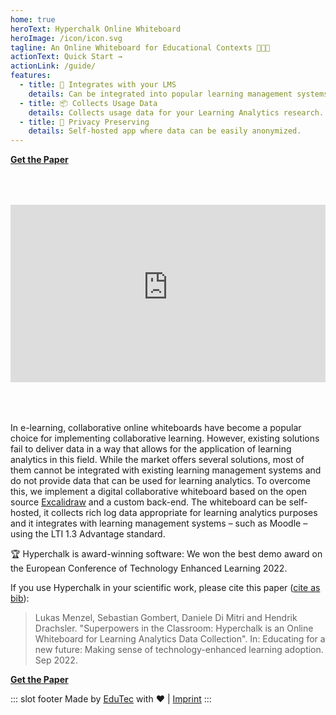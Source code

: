 ```yaml
---
home: true
heroText: Hyperchalk Online Whiteboard
heroImage: /icon/icon.svg
tagline: An Online Whiteboard for Educational Contexts 👩🏽‍🏫
actionText: Quick Start →
actionLink: /guide/
features:
  - title: 🧩 Integrates with your LMS
    details: Can be integrated into popular learning management systems via IMS Lerning Tools Interoperability.
  - title: 📦 Collects Usage Data
    details: Collects usage data for your Learning Analytics research.
  - title: 🙈 Privacy Preserving
    details: Self-hosted app where data can be easily anonymized.
---
```


**[Get the Paper](https://doi.org/10.1007/978-3-031-16290-9_37)**

<div style="text-align: center; margin: 4rem auto;">
  <iframe
    src="https://www.youtube-nocookie.com/embed/m2sgB65HIrc"
    title="YouTube video player" frameborder="0" allowfullscreen
    allow="accelerometer; autoplay; clipboard-write; encrypted-media; gyroscope; picture-in-picture"
    style="display: inline-block; max-width: 100%; width: 560px; aspect-ratio: 16 / 9;"
  ></iframe>
</div>

In e-learning, collaborative online whiteboards have become a popular choice for implementing
collaborative learning. However, existing solutions fail to deliver data in a way that allows
for the application of learning analytics in this field. While the market offers several solutions,
most of them cannot be integrated with existing learning management systems and do not provide data
that can be used for learning analytics. To overcome this, we implement a digital collaborative
whiteboard based on the open source [Excalidraw](https://github.com/excalidraw/excalidraw) and a
custom back-end. The whiteboard can be self-hosted, it collects rich log data appropriate for
learning analytics purposes and it integrates with learning management systems – such as Moodle –
using the LTI 1.3 Advantage standard.

🏆 Hyperchalk is award-winning software: We won the best demo award on the European Conference
of Technology Enhanced Learning 2022.

If you use Hyperchalk in your scientific work, please cite this paper ([cite as bib][bib]):

> Lukas Menzel, Sebastian Gombert, Daniele Di Mitri and Hendrik Drachsler. "Superpowers in the
> Classroom: Hyperchalk is an Online Whiteboard for Learning Analytics Data Collection". In:
> Educating for a new future: Making sense of technology-enhanced learning adoption. Sep 2022.

**[Get the Paper](https://doi.org/10.1007/978-3-031-16290-9_37)**

[bib]: https://github.com/Hyperchalk/Hyperchalk/blob/main/citation.bib

::: slot footer
Made by [EduTec](https://edutec.science) with ❤️ | [Imprint](https://edutec.science/imprint/)
:::
